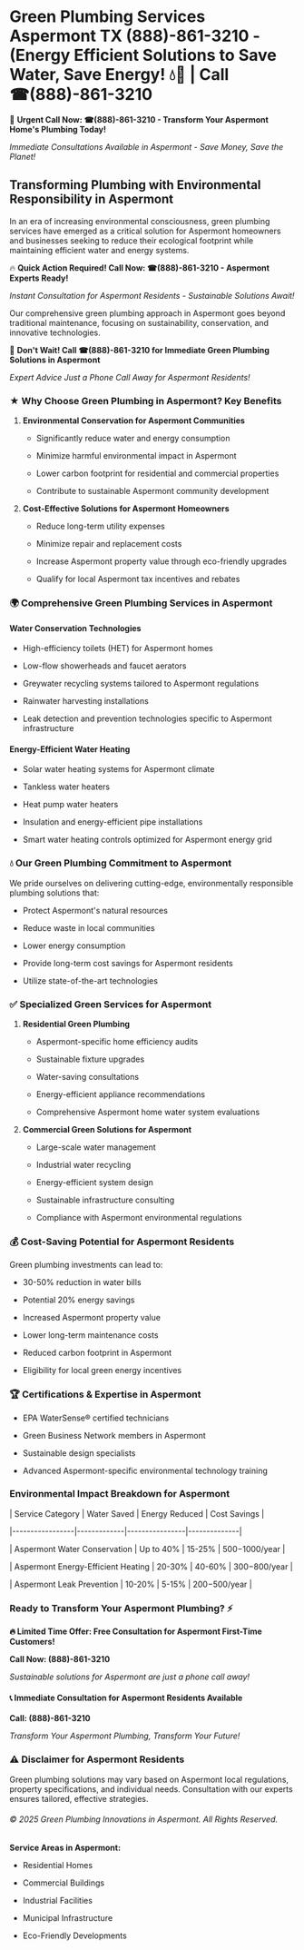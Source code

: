 # Green Plumbing Services Aspermont TX (888)-861-3210 - (Energy Efficient Solutions to Save Water, Save Energy! 💧🌿 | Call ☎(888)-861-3210

🚨 **Urgent Call Now: ☎(888)-861-3210 - Transform Your Aspermont Home's Plumbing Today!**
*Immediate Consultations Available in Aspermont - Save Money, Save the Planet!*

## Transforming Plumbing with Environmental Responsibility in Aspermont

In an era of increasing environmental consciousness, green plumbing services have emerged as a critical solution for Aspermont homeowners and businesses seeking to reduce their ecological footprint while maintaining efficient water and energy systems. 

🔥 **Quick Action Required! Call Now: ☎(888)-861-3210 - Aspermont Experts Ready!**
*Instant Consultation for Aspermont Residents - Sustainable Solutions Await!*

Our comprehensive green plumbing approach in Aspermont goes beyond traditional maintenance, focusing on sustainability, conservation, and innovative technologies.

🚨 **Don't Wait! Call ☎(888)-861-3210 for Immediate Green Plumbing Solutions in Aspermont**
*Expert Advice Just a Phone Call Away for Aspermont Residents!*

### ★ Why Choose Green Plumbing in Aspermont? Key Benefits

1. **Environmental Conservation for Aspermont Communities** 
   - Significantly reduce water and energy consumption
   - Minimize harmful environmental impact in Aspermont
   - Lower carbon footprint for residential and commercial properties
   - Contribute to sustainable Aspermont community development

2. **Cost-Effective Solutions for Aspermont Homeowners** 
   - Reduce long-term utility expenses
   - Minimize repair and replacement costs
   - Increase Aspermont property value through eco-friendly upgrades
   - Qualify for local Aspermont tax incentives and rebates

### 🌍 Comprehensive Green Plumbing Services in Aspermont

#### Water Conservation Technologies
- High-efficiency toilets (HET) for Aspermont homes
- Low-flow showerheads and faucet aerators
- Greywater recycling systems tailored to Aspermont regulations
- Rainwater harvesting installations
- Leak detection and prevention technologies specific to Aspermont infrastructure

#### Energy-Efficient Water Heating
- Solar water heating systems for Aspermont climate
- Tankless water heaters
- Heat pump water heaters
- Insulation and energy-efficient pipe installations
- Smart water heating controls optimized for Aspermont energy grid

### 💧 Our Green Plumbing Commitment to Aspermont

We pride ourselves on delivering cutting-edge, environmentally responsible plumbing solutions that:
- Protect Aspermont's natural resources
- Reduce waste in local communities
- Lower energy consumption
- Provide long-term cost savings for Aspermont residents
- Utilize state-of-the-art technologies

### ✅ Specialized Green Services for Aspermont

1. **Residential Green Plumbing**
   - Aspermont-specific home efficiency audits
   - Sustainable fixture upgrades
   - Water-saving consultations
   - Energy-efficient appliance recommendations
   - Comprehensive Aspermont home water system evaluations

2. **Commercial Green Solutions for Aspermont**
   - Large-scale water management
   - Industrial water recycling
   - Energy-efficient system design
   - Sustainable infrastructure consulting
   - Compliance with Aspermont environmental regulations

### 💰 Cost-Saving Potential for Aspermont Residents

Green plumbing investments can lead to:
- 30-50% reduction in water bills
- Potential 20% energy savings
- Increased Aspermont property value
- Lower long-term maintenance costs
- Reduced carbon footprint in Aspermont
- Eligibility for local green energy incentives

### 🏆 Certifications & Expertise in Aspermont

- EPA WaterSense® certified technicians
- Green Business Network members in Aspermont
- Sustainable design specialists
- Advanced Aspermont-specific environmental technology training

### Environmental Impact Breakdown for Aspermont

| Service Category | Water Saved | Energy Reduced | Cost Savings |
|-----------------|-------------|----------------|--------------|
| Aspermont Water Conservation | Up to 40% | 15-25% | $500-$1000/year |
| Aspermont Energy-Efficient Heating | 20-30% | 40-60% | $300-$800/year |
| Aspermont Leak Prevention | 10-20% | 5-15% | $200-$500/year |

### Ready to Transform Your Aspermont Plumbing? ⚡

**🔥 Limited Time Offer: Free Consultation for Aspermont First-Time Customers!**

**Call Now: (888)-861-3210**
*Sustainable solutions for Aspermont are just a phone call away!*

#### 📞 Immediate Consultation for Aspermont Residents Available

**Call: (888)-861-3210**
*Transform Your Aspermont Plumbing, Transform Your Future!*

### ⚠️ Disclaimer for Aspermont Residents

Green plumbing solutions may vary based on Aspermont local regulations, property specifications, and individual needs. Consultation with our experts ensures tailored, effective strategies.

###### © 2025 Green Plumbing Innovations in Aspermont. All Rights Reserved.

**Service Areas in Aspermont:** 
- Residential Homes
- Commercial Buildings
- Industrial Facilities
- Municipal Infrastructure
- Eco-Friendly Developments